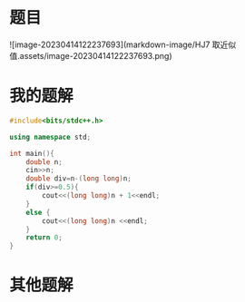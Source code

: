 # 题目

![image-20230414122237693](markdown-image/HJ7 取近似值.assets/image-20230414122237693.png)

# 我的题解

```C++
#include<bits/stdc++.h>

using namespace std;

int main(){
    double n;
    cin>>n;
    double div=n-(long long)n;
    if(div>=0.5){
        cout<<(long long)n + 1<<endl; 
    }
    else {
        cout<<(long long)n <<endl;
    }
    return 0;
}                                                                                        
```



# 其他题解